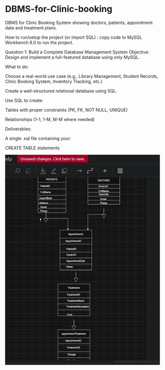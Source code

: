 # DBMS-for-Clinic-booking

DBMS for Clinic Booking System showing doctors, patients, appointment date and treatment plans.

How to run/setup the project (or import SQL) : copy code to MySQL Workbench 8.0 to run the project.

Question 1: Build a Complete Database Management System
Objective:
Design and implement a full-featured database using only MySQL.

What to do:

Choose a real-world use case (e.g., Library Management, Student Records, Clinic Booking System, Inventory Tracking, etc.)

Create a well-structured relational database using SQL.

Use SQL to create:

Tables with proper constraints (PK, FK, NOT NULL, UNIQUE)

Relationships (1-1, 1-M, M-M where needed)

Deliverables:

A single .sql file containing your:

CREATE TABLE statements

![Clinic Booking System ERD](./clinic-booking%20ERD.png)
